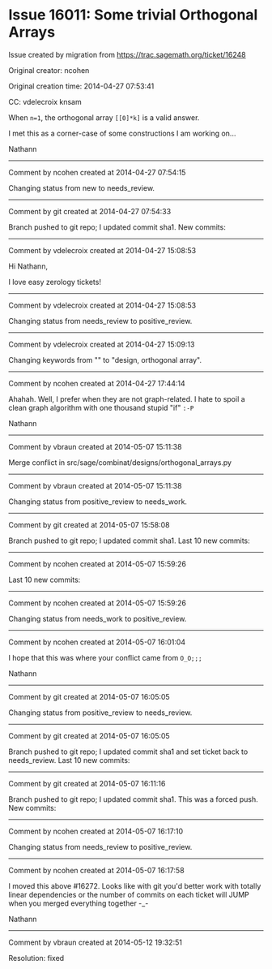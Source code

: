 # Issue 16011: Some trivial Orthogonal Arrays

Issue created by migration from https://trac.sagemath.org/ticket/16248

Original creator: ncohen

Original creation time: 2014-04-27 07:53:41

CC:  vdelecroix knsam

When `n=1`, the orthogonal array `[[0]*k]` is a valid answer.

I met this as a corner-case of some constructions I am working on...

Nathann


---

Comment by ncohen created at 2014-04-27 07:54:15

Changing status from new to needs_review.


---

Comment by git created at 2014-04-27 07:54:33

Branch pushed to git repo; I updated commit sha1. New commits:


---

Comment by vdelecroix created at 2014-04-27 15:08:53

Hi Nathann,

I love easy zerology tickets!


---

Comment by vdelecroix created at 2014-04-27 15:08:53

Changing status from needs_review to positive_review.


---

Comment by vdelecroix created at 2014-04-27 15:09:13

Changing keywords from "" to "design, orthogonal array".


---

Comment by ncohen created at 2014-04-27 17:44:14

Ahahah. Well, I prefer when they are not graph-related. I hate to spoil a clean graph algorithm with one thousand stupid "if" `:-P`

Nathann


---

Comment by vbraun created at 2014-05-07 15:11:38

Merge conflict in src/sage/combinat/designs/orthogonal_arrays.py


---

Comment by vbraun created at 2014-05-07 15:11:38

Changing status from positive_review to needs_work.


---

Comment by git created at 2014-05-07 15:58:08

Branch pushed to git repo; I updated commit sha1. Last 10 new commits:


---

Comment by ncohen created at 2014-05-07 15:59:26

Last 10 new commits:


---

Comment by ncohen created at 2014-05-07 15:59:26

Changing status from needs_work to positive_review.


---

Comment by ncohen created at 2014-05-07 16:01:04

I hope that this was where your conflict came from `O_O;;;`

Nathann


---

Comment by git created at 2014-05-07 16:05:05

Changing status from positive_review to needs_review.


---

Comment by git created at 2014-05-07 16:05:05

Branch pushed to git repo; I updated commit sha1 and set ticket back to needs_review. Last 10 new commits:


---

Comment by git created at 2014-05-07 16:11:16

Branch pushed to git repo; I updated commit sha1. This was a forced push. New commits:


---

Comment by ncohen created at 2014-05-07 16:17:10

Changing status from needs_review to positive_review.


---

Comment by ncohen created at 2014-05-07 16:17:58

I moved this above #16272. Looks like with git you'd better work with totally linear dependencies or the number of commits on each ticket will JUMP when you merged everything together -_-

Nathann


---

Comment by vbraun created at 2014-05-12 19:32:51

Resolution: fixed
